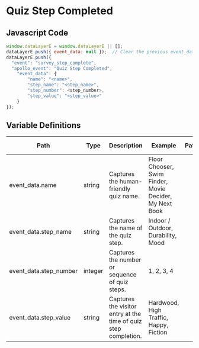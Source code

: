 # Quiz Step Completed

### 

## Javascript Code
```js
window.dataLayerE = window.dataLayerE || [];
dataLayerE.push({ event_data: null });  // Clear the previous event_data object.
dataLayerE.push({
  "event": "survey_step_complete",
  "apollo_event": "Quiz Step Completed",
    "event_data": {
        "name": "<name>",
        "step_name": "<step_name>",
        "step_number": <step_number>,
        "step_value": "<step_value>"
    }
});
```

## Variable Definitions

|Path|Type|Description|Example|Pattern|Min Length|Max Length|Minimum|Maximum|Multiple Of|
| --- | --- | --- | --- | --- | --- | --- | --- | --- | --- |
|event_data.name|string|Captures the human-friendly quiz name.|Floor Chooser, Swim Finder, Movie Decider, My Next Book|||||||
|event_data.step_name|string|Captures the name of the quiz step.|Indoor \/ Outdoor, Durability, Mood|||||||
|event_data.step_number|integer|Captures the number or sequence of quiz steps.|1, 2, 3, 4||||1|||
|event_data.step_value|string|Captures the visitor entry at the time of quiz step completion.|Hardwood, High Traffic, Happy, Fiction|||||||




